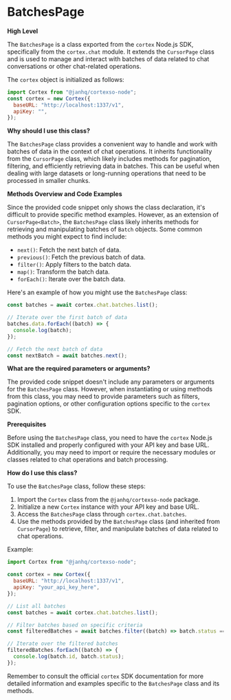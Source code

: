 
  
  # **BatchesPage**

**High Level**

The `BatchesPage` is a class exported from the `cortex` Node.js SDK, specifically from the `cortex.chat` module. It extends the `CursorPage` class and is used to manage and interact with batches of data related to chat conversations or other chat-related operations.

The `cortex` object is initialized as follows:

```javascript
import Cortex from "@janhq/cortexso-node";
const cortex = new Cortex({
  baseURL: "http://localhost:1337/v1",
  apiKey: "",
});
```

**Why should I use this class?**

The `BatchesPage` class provides a convenient way to handle and work with batches of data in the context of chat operations. It inherits functionality from the `CursorPage` class, which likely includes methods for pagination, filtering, and efficiently retrieving data in batches. This can be useful when dealing with large datasets or long-running operations that need to be processed in smaller chunks.

**Methods Overview and Code Examples**

Since the provided code snippet only shows the class declaration, it's difficult to provide specific method examples. However, as an extension of `CursorPage<Batch>`, the `BatchesPage` class likely inherits methods for retrieving and manipulating batches of `Batch` objects. Some common methods you might expect to find include:

- `next()`: Fetch the next batch of data.
- `previous()`: Fetch the previous batch of data.
- `filter()`: Apply filters to the batch data.
- `map()`: Transform the batch data.
- `forEach()`: Iterate over the batch data.

Here's an example of how you might use the `BatchesPage` class:

```javascript
const batches = await cortex.chat.batches.list();

// Iterate over the first batch of data
batches.data.forEach((batch) => {
  console.log(batch);
});

// Fetch the next batch of data
const nextBatch = await batches.next();
```

**What are the required parameters or arguments?**

The provided code snippet doesn't include any parameters or arguments for the `BatchesPage` class. However, when instantiating or using methods from this class, you may need to provide parameters such as filters, pagination options, or other configuration options specific to the `cortex` SDK.

**Prerequisites**

Before using the `BatchesPage` class, you need to have the `cortex` Node.js SDK installed and properly configured with your API key and base URL. Additionally, you may need to import or require the necessary modules or classes related to chat operations and batch processing.

**How do I use this class?**

To use the `BatchesPage` class, follow these steps:

1. Import the `Cortex` class from the `@janhq/cortexso-node` package.
2. Initialize a new `Cortex` instance with your API key and base URL.
3. Access the `BatchesPage` class through `cortex.chat.batches`.
4. Use the methods provided by the `BatchesPage` class (and inherited from `CursorPage`) to retrieve, filter, and manipulate batches of data related to chat operations.

Example:

```javascript
import Cortex from "@janhq/cortexso-node";

const cortex = new Cortex({
  baseURL: "http://localhost:1337/v1",
  apiKey: "your_api_key_here",
});

// List all batches
const batches = await cortex.chat.batches.list();

// Filter batches based on specific criteria
const filteredBatches = await batches.filter((batch) => batch.status === "completed");

// Iterate over the filtered batches
filteredBatches.forEach((batch) => {
  console.log(batch.id, batch.status);
});
```

Remember to consult the official `cortex` SDK documentation for more detailed information and examples specific to the `BatchesPage` class and its methods.
  
  